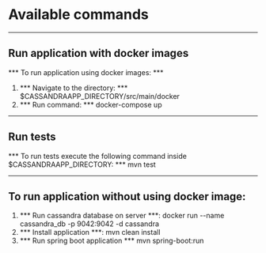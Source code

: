 # Available commands
---

## Run application with docker images
*** To run application using docker images: *** 

1. *** Navigate to the directory: *** 
    $CASSANDRAAPP_DIRECTORY/src/main/docker
2. *** Run command: *** docker-compose up
---

## Run tests

*** To run tests execute the following command inside $CASSANDRAAPP_DIRECTORY: ***
mvn test 

---
## To run application without using docker image:

1. *** Run cassandra database on server ***: 
    docker run --name cassandra_db -p 9042:9042 -d cassandra
2. *** Install application ***: 
    mvn clean install
3. *** Run spring boot application ***
    mvn spring-boot:run

